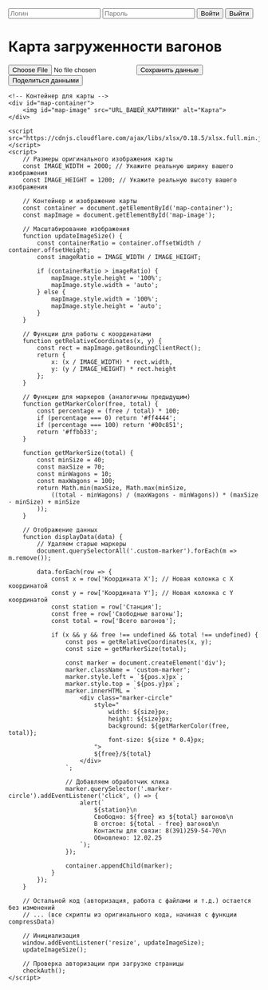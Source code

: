 <!DOCTYPE html>
<html lang="ru">
<head>
    <meta charset="UTF-8">
    <meta name="viewport" content="width=device-width, initial-scale=1.0">
    <title>Карта загруженности вагонов</title>
    <link rel="stylesheet" href="https://unpkg.com/leaflet.markercluster/dist/MarkerCluster.css" />
    <link rel="stylesheet" href="https://unpkg.com/leaflet.markercluster/dist/MarkerCluster.Default.css" />
    <script src="https://cdn.jsdelivr.net/npm/lz-string@1.4.4/libs/lz-string.min.js"></script>
    <style>
        #map-container {
            position: relative;
            width: 100%;
            height: 800px;
            overflow: hidden;
        }
        #map-image {
            position: absolute;
            max-width: none;
        }
        .custom-marker {
            position: absolute;
            transform: translate(-50%, -50%);
        }
        .marker-circle {
            border-radius: 50%;
            display: flex;
            align-items: center;
            justify-content: center;
            color: black;
            font-weight: bold;
            font-family: Arial;
            box-shadow: 0 2px 5px rgba(0,0,0,0.3);
            cursor: pointer;
        }
        /* Остальные стили оставляем без изменений */
    </style>
</head>
<body>
    <!-- Все элементы управления оставляем без изменений -->
    <div class="auth-section">
        <input type="text" id="username" placeholder="Логин">
        <input type="password" id="password" placeholder="Пароль">
        <button id="loginBtn">Войти</button>
        <button id="logoutBtn" class="hidden">Выйти</button>
    </div>
    <h1>Карта загруженности вагонов</h1>
    <input type="file" id="excelFile" accept=".xlsx, .xls" class="hidden">
    <button id="saveDataBtn" class="hidden">Сохранить данные</button>
    <button id="shareDataBtn" class="hidden">Поделиться данными</button>
    
    <!-- Контейнер для карты -->
    <div id="map-container">
        <img id="map-image" src="URL_ВАШЕЙ_КАРТИНКИ" alt="Карта">
    </div>

    <script src="https://cdnjs.cloudflare.com/ajax/libs/xlsx/0.18.5/xlsx.full.min.js"></script>
    <script>
        // Размеры оригинального изображения карты
        const IMAGE_WIDTH = 2000; // Укажите реальную ширину вашего изображения
        const IMAGE_HEIGHT = 1200; // Укажите реальную высоту вашего изображения
        
        // Контейнер и изображение карты
        const container = document.getElementById('map-container');
        const mapImage = document.getElementById('map-image');
        
        // Масштабирование изображения
        function updateImageSize() {
            const containerRatio = container.offsetWidth / container.offsetHeight;
            const imageRatio = IMAGE_WIDTH / IMAGE_HEIGHT;
            
            if (containerRatio > imageRatio) {
                mapImage.style.height = '100%';
                mapImage.style.width = 'auto';
            } else {
                mapImage.style.width = '100%';
                mapImage.style.height = 'auto';
            }
        }
        
        // Функции для работы с координатами
        function getRelativeCoordinates(x, y) {
            const rect = mapImage.getBoundingClientRect();
            return {
                x: (x / IMAGE_WIDTH) * rect.width,
                y: (y / IMAGE_HEIGHT) * rect.height
            };
        }

        // Функции для маркеров (аналогичны предыдущим)
        function getMarkerColor(free, total) {
            const percentage = (free / total) * 100;
            if (percentage === 0) return '#ff4444';
            if (percentage === 100) return '#00c851';
            return '#ffbb33';
        }

        function getMarkerSize(total) {
            const minSize = 40;
            const maxSize = 70;
            const minWagons = 10;
            const maxWagons = 100;
            return Math.min(maxSize, Math.max(minSize, 
                ((total - minWagons) / (maxWagons - minWagons)) * (maxSize - minSize) + minSize
            ));
        }

        // Отображение данных
        function displayData(data) {
            // Удаляем старые маркеры
            document.querySelectorAll('.custom-marker').forEach(m => m.remove());
            
            data.forEach(row => {
                const x = row['Координата X']; // Новая колонка с X координатой
                const y = row['Координата Y']; // Новая колонка с Y координатой
                const station = row['Станция'];
                const free = row['Свободные вагоны'];
                const total = row['Всего вагонов'];

                if (x && y && free !== undefined && total !== undefined) {
                    const pos = getRelativeCoordinates(x, y);
                    const size = getMarkerSize(total);
                    
                    const marker = document.createElement('div');
                    marker.className = 'custom-marker';
                    marker.style.left = `${pos.x}px`;
                    marker.style.top = `${pos.y}px`;
                    marker.innerHTML = `
                        <div class="marker-circle" 
                            style="
                                width: ${size}px;
                                height: ${size}px;
                                background: ${getMarkerColor(free, total)};
                                font-size: ${size * 0.4}px;
                            ">
                            ${free}/${total}
                        </div>
                    `;
                    
                    // Добавляем обработчик клика
                    marker.querySelector('.marker-circle').addEventListener('click', () => {
                        alert(`
                            ${station}\n
                            Свободно: ${free} из ${total} вагонов\n
                            В отстое: ${total - free} вагонов\n
                            Контакты для связи: 8(391)259-54-70\n
                            Обновлено: 12.02.25
                        `);
                    });
                    
                    container.appendChild(marker);
                }
            });
        }

        // Остальной код (авторизация, работа с файлами и т.д.) остается без изменений
        // ... (все скрипты из оригинального кода, начиная с функции compressData)

        // Инициализация
        window.addEventListener('resize', updateImageSize);
        updateImageSize();

        // Проверка авторизации при загрузке страницы
        checkAuth();
    </script>
</body>
</html>
